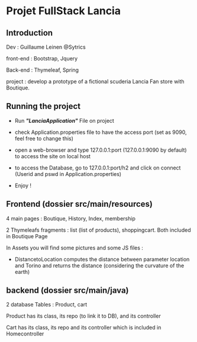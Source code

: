 # Projet FullStack Lancia

## Introduction 

Dev : Guillaume Leinen @Sytrics 

front-end : Bootstrap, Jquery

Back-end : Thymeleaf, Spring 

project : develop a prototype of a fictional scuderia Lancia Fan store with Boutique. 

## Running the project 

* Run ***"LanciaApplication"*** File on project 

* check Application.properties file to have the access port (set as 9090, feel free to change this)

* open a web-browser and type 127.0.0.1:port (127.0.0.1:9090 by default) to access the site on local host

* to access the Database, go to 127.0.0.1:port/h2 and click on connect (Userid and pswd in Application.properties)
* Enjoy ! 

## Frontend (dossier src/main/resources)

4 main pages : Boutique, History, Index, membership 

2 Thymeleafs fragments : list (list of products), shoppingcart. Both included in Boutique Page

In Assets you will find some pictures and some JS files : 

* DistancetoLocation computes the distance between parameter location and Torino and returns the distance (considering the curvature of the earth)

## backend (dossier src/main/java)

2 database Tables : Product, cart 

Product has its class, its repo (to link it to DB), and its controller

Cart has its class, its repo and its controller which is included in Homecontroller 

